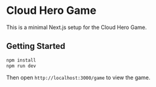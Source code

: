 # Cloud Hero Game

This is a minimal Next.js setup for the Cloud Hero Game.

## Getting Started

```bash
npm install
npm run dev
```

Then open `http://localhost:3000/game` to view the game.

